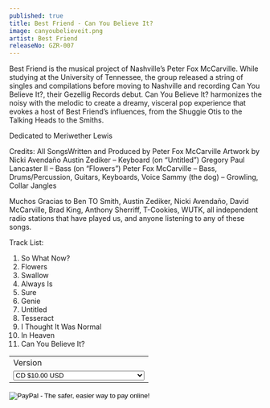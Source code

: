 ```yaml
---
published: true
title: Best Friend - Can You Believe It?
image: canyoubelieveit.png
artist: Best Friend
releaseNo: GZR-007
---
```

Best Friend is the musical project of Nashville’s Peter Fox McCarville. While studying at the University of Tennessee, the group released a string of singles and compilations before moving to Nashville and recording Can You Believe It?, their Gezellig Records debut. Can You Believe It? harmonizes the noisy with the melodic to create a dreamy, visceral pop experience that evokes a host of Best Friend’s influences, from the Shuggie Otis to the Talking Heads to the Smiths.

Dedicated to Meriwether Lewis

Credits:
All SongsWritten and Produced by Peter Fox McCarville
Artwork by Nicki Avendaño
Austin Zediker – Keyboard (on “Untitled”)
Gregory Paul Lancaster II – Bass (on “Flowers”)
Peter Fox McCarville – Bass, Drums/Percussion, Guitars, Keyboards, Voice
Sammy (the dog) – Growling, Collar Jangles

Muchos Gracias to Ben TO Smith, Austin Zediker, Nicki Avendaño, David McCarville, Brad King, Anthony Sherriff, T-Cookies, WUTK, all independent radio stations that have played us, and anyone listening to any of these songs.

Track List:
1.	So What Now?
2.	Flowers
3.	Swallow
4.	Always Is
5.	Sure
6.	Genie
7.	Untitled
8.	Tesseract
9.	I Thought It Was Normal
10.	In Heaven
11.	Can You Believe It?

<form target="paypal" action="https://www.paypal.com/cgi-bin/webscr" method="post">
<input type="hidden" name="cmd" value="_s-xclick">
<input type="hidden" name="hosted_button_id" value="7QXRD3ZGVU7PC">
<table>
<tr><td><input type="hidden" name="on0" value="Version">Version</td></tr><tr><td><select name="os0">
	<option value="CD">CD $10.00 USD</option>
	<option value="Super Ltd. Edition Cassette">Super Ltd. Edition Cassette $10.00 USD</option>
</select> </td></tr>
</table>
<input type="hidden" name="currency_code" value="USD">
<input type="image" src="https://www.paypalobjects.com/en_US/i/btn/btn_cart_LG.gif" border="0" name="submit" alt="PayPal - The safer, easier way to pay online!">
<img alt="" border="0" src="https://www.paypalobjects.com/en_US/i/scr/pixel.gif" width="1" height="1">
</form>
